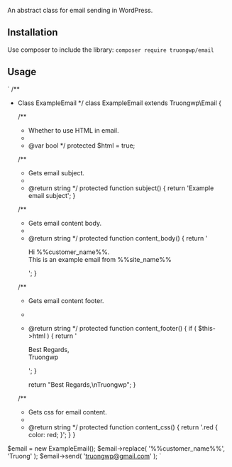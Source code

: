 An abstract class for email sending in WordPress.

## Installation

Use composer to include the library:
`composer require truongwp/email`

## Usage

`
/**
 * Class ExampleEmail
 */
class ExampleEmail extends Truongwp\Email {

	/**
	 * Whether to use HTML in email.
	 *
	 * @var bool
	 */
	protected $html = true;

	/**
	 * Gets email subject.
	 *
	 * @return string
	 */
	protected function subject() {
		return 'Example email subject';
	}

	/**
	 * Gets email content body.
	 *
	 * @return string
	 */
	protected function content_body() {
		return '<p>Hi %%customer_name%%.<br>This is an example email from <span class="red">%%site_name%%</span></p>';
	}

	/**
	 * Gets email content footer.
	 *
	 * @return string
	 */
	protected function content_footer() {
		if ( $this->html ) {
			return '<p>Best Regards,<br>Truongwp</p>';
		}

		return "Best Regards,\nTruongwp";
	}

	/**
	 * Gets css for email content.
	 *
	 * @return string
	 */
	protected function content_css() {
		return '.red { color: red; }';
	}
}

$email = new ExampleEmail();
$email->replace( '%%customer_name%%', 'Truong' );
$email->send( 'truongwp@gmail.com' );
`

